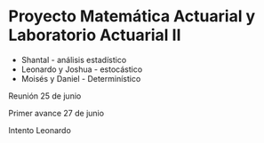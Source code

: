 # Proyecto Matemática Actuarial y Laboratorio Actuarial II
* Shantal - análisis estadístico
* Leonardo y Joshua - estocástico
* Moisés y Daniel - Determinístico

Reunión 25 de junio

Primer avance 27 de junio


Intento Leonardo

